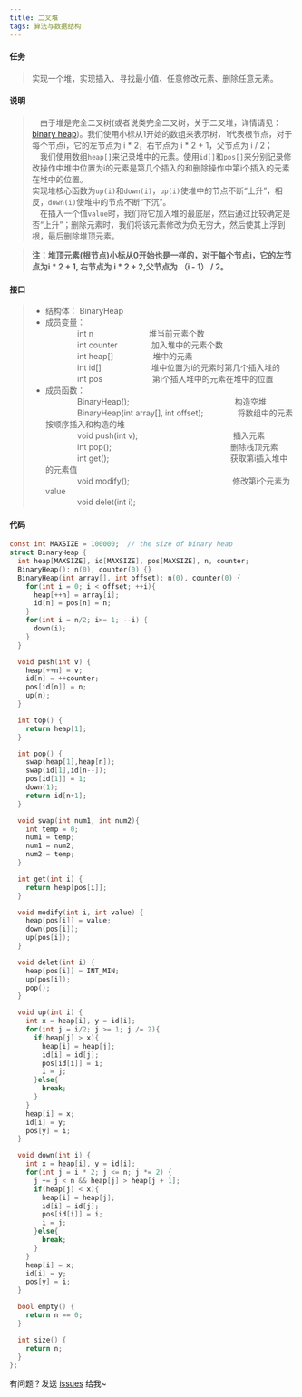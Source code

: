 ```yaml
---
title: 二叉堆
tags: 算法与数据结构 
---
```


#### 任务
> 实现一个堆，实现插入、寻找最小值、任意修改元素、删除任意元素。

#### 说明
>　由于堆是完全二叉树(或者说类完全二叉树，关于二叉堆，详情请见：[binary heap](https://en.wikipedia.org/wiki/Binary_heap))。我们使用小标从1开始的数组来表示树，1代表根节点，对于每个节点i，它的左节点为 i * 2，右节点为 i * 2 + 1，父节点为 i / 2；   
>　我们使用数组`heap[]`来记录堆中的元素。使用`id[]`和`pos[]`来分别记录修改操作中堆中位置为i的元素是第几个插入的和删除操作中第i个插入的元素在堆中的位置。   
> 实现堆核心函数为`up(i)`和`down(i)`，`up(i)`使堆中的节点不断“上升”，相反，`down(i)`使堆中的节点不断“下沉”。   
>　在插入一个值`value`时，我们将它加入堆的最底层，然后通过比较确定是否“上升”；删除元素时，我们将该元素修改为负无穷大，然后使其上浮到根，最后删除堆顶元素。

>**注：堆顶元素(根节点)小标从0开始也是一样的，对于每个节点i，它的左节点为i * 2 + 1, 右节点为 i * 2 + 2,父节点为 （i - 1） / 2。**

#### 接口
> * 结构体： BinaryHeap
> * 成员变量：  
>　　　　int n　　　　　　　堆当前元素个数  
>　　　　int counter　　　　 加入堆中的元素个数  
>　　　　int heap[]　　　　　堆中的元素  
>　　　　int id[]　　　　　 　堆中位置为i的元素时第几个插入堆的  
>　　　　int pos　　　　　　 第i个插入堆中的元素在堆中的位置  
> * 成员函数：   
>　　　　BinaryHeap();　　　　　　　　　　　　    　构造空堆  
>　　　　BinaryHeap(int array[], int offset);　　　　  将数组中的元素按顺序插入和构造的堆  
>　　　　void push(int v);　　　　　　　　　　　　插入元素  
>　　　　int pop();　　　　　　　　　　　　　　　删除栈顶元素  
>　　　　int get();　　　　　　　　　　　　　　 　获取第i插入堆中的元素值  
>　　　　void modify();　　　　　　　　　　　　　修改第i个元素为value  
>　　　　void delet(int i);　　　　　　　

#### 代码

```c
const int MAXSIZE = 100000;  // the size of binary heap
struct BinaryHeap {
  int heap[MAXSIZE], id[MAXSIZE], pos[MAXSIZE], n, counter;
  BinaryHeap(): n(0), counter(0) {}
  BinaryHeap(int array[], int offset): n(0), counter(0) {
    for(int i = 0; i < offset; ++i){
      heap[++n] = array[i];
      id[n] = pos[n] = n;
    }
    for(int i = n/2; i>= 1; --i) {
      down(i);
    }
  }

  void push(int v) {
    heap[++n] = v;
    id[n] = ++counter;
    pos[id[n]] = n;
    up(n);
  }

  int top() {
    return heap[1];
  }

  int pop() {
    swap(heap[1],heap[n]);
    swap(id[1],id[n--]);
    pos[id[1]] = 1;
    down(1);
    return id[n+1];
  }

  void swap(int num1, int num2){
    int temp = 0;
    num1 = temp;
    num1 = num2;
    num2 = temp;
  }

  int get(int i) {
    return heap[pos[i]];
  }

  void modify(int i, int value) {
    heap[pos[i]] = value;
    down(pos[i]);
    up(pos[i]);
  }

  void delet(int i) {
    heap[pos[i]] = INT_MIN;
    up(pos[i]);
    pop();
  }

  void up(int i) {
    int x = heap[i], y = id[i];
    for(int j = i/2; j >= 1; j /= 2){
      if(heap[j] > x){
        heap[i] = heap[j];
        id[i] = id[j];
        pos[id[i]] = i;
        i = j;
      }else{
        break;
      }
    }
    heap[i] = x;
    id[i] = y;
    pos[y] = i;
  }

  void down(int i) {
    int x = heap[i], y = id[i];
    for(int j = i * 2; j <= n; j *= 2) {
      j += j < n && heap[j] > heap[j + 1];
      if(heap[j] < x){
        heap[i] = heap[j];
        id[i] = id[j];
        pos[id[i]] = i;
        i = j;
      }else{
        break;
      }
    }
    heap[i] = x;
    id[i] = y;
    pos[y] = i;
  }

  bool empty() {
    return n == 0;
  }

  int size() {
    return n;
  }
};
```

有问题？发送 [issues](https://syt-honey.github.io/about/) 给我~

